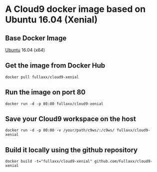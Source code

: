 # A Cloud9 docker image based on Ubuntu 16.04 (Xenial)

## Base Docker Image
[Ubuntu](https://hub.docker.com/_/ubuntu) 16.04 (x64)

## Get the image from Docker Hub
```
docker pull fullaxx/cloud9-xenial
```
## Run the image on port 80
```
docker run -d -p 80:80 fullaxx/cloud9-xenial
```
## Save your Cloud9 workspace on the host
```
docker run -d -p 80:80 -v /your/path/c9ws/:/c9ws/ fullaxx/cloud9-xenial
```
## Build it locally using the github repository
```
docker build -t="fullaxx/cloud9-xenial" github.com/Fullaxx/cloud9-xenial
```
